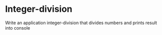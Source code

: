 # Integer-division
Write an application integer-division that divides numbers and prints result into console
